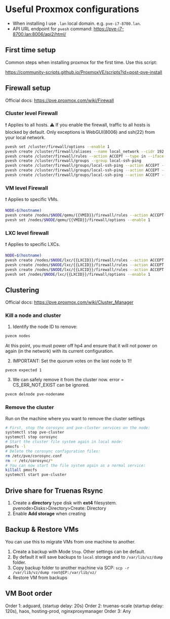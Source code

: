 # Useful Proxmox configurations

- When installing I use `.lan` local domain. e.g. `pve-i7-8700.lan`.
- API URL endpoint for `pvesh` command: https://pve-i7-8700.lan:8006/api2/html/

## First time setup

Common steps when installing proxmox for the first time. Use this script:

https://community-scripts.github.io/ProxmoxVE/scripts?id=post-pve-install


## Firewall setup

Official docs: https://pve.proxmox.com/wiki/Firewall

### Cluster level Firewall

❗  Applies to all hosts.
⚠️  If you enable the firewall, traffic to all hosts is blocked by default. Only exceptions is WebGUI(8006) and ssh(22) from your local network.

```bash
pvesh set /cluster/firewall/options --enable 1
pvesh create /cluster/firewall/aliases --name local_network --cidr 192.168.84.0/24
pvesh create /cluster/firewall/rules --action ACCEPT --type in --iface vmbr0 --source local_network --macro Ping --enable 1
pvesh create /cluster/firewall/groups --group local-ssh-ping
pvesh create /cluster/firewall/groups/local-ssh-ping --action ACCEPT --type in --source local_network --proto tcp --enable 1
pvesh create /cluster/firewall/groups/local-ssh-ping --action ACCEPT --type in --source local_network --macro Ping --enable 1
pvesh create /cluster/firewall/groups/local-ssh-ping --action ACCEPT --type in --source local_network --macro SSH --enable 1
```

### VM level Firewall

❗  Applies to specific VMs.

```bash
NODE=$(hostname)
pvesh create /nodes/$NODE/qemu/{{VMID}}/firewall/rules --action ACCEPT --type in --iface net0 --proto tcp --dport 8080 --enable 1
pvesh set /nodes/$NODE/qemu/{{VMID}}/firewall/options --enable 1
```

### LXC level firewall

❗  Applies to specific LXCs.

```bash
NODE=$(hostname)
pvesh create /nodes/$NODE/lxc/{{LXCID}}/firewall/rules --action ACCEPT --type in --iface net0 --proto tcp --source local_network --enable 1 # Enable access on local network
pvesh create /nodes/$NODE/lxc/{{LXCID}}/firewall/rules --action ACCEPT --type in --iface net0 --source local_network --macro SSH --enable 1 # Enable SSH
pvesh create /nodes/$NODE/lxc/{{LXCID}}/firewall/rules --action ACCEPT --type in --iface net0 --source local_network --macro Ping --enable 1 # # Enable Ping on local network
pvesh set /nodes/$NODE/lxc/{{LXCID}}/firewall/options --enable 1
```

## Clustering

Official docs: https://pve.proxmox.com/wiki/Cluster_Manager

### Kill a node and cluster

1. Identify the node ID to remove:

```bash
pvecm nodes
```
At this point, you must power off hp4 and ensure that it will not power on again (in the network) with its current configuration.

2. IMPORTANT: Set the quorum votes on the last node to 1!! 

```bash
pvecm expected 1
```


3. We can safely remove it from the cluster now. error = CS_ERR_NOT_EXIST can be ignored.

```bash
pvecm delnode pve-nodename
```

### Remove the cluster

Run on the machine where you want to remove the cluster settings

```bash
# First, stop the corosync and pve-cluster services on the node:
systemctl stop pve-cluster
systemctl stop corosync
# Start the cluster file system again in local mode:
pmxcfs -l
# Delete the corosync configuration files:
rm /etc/pve/corosync.conf
rm -r /etc/corosync/*
# You can now start the file system again as a normal service:
killall pmxcfs
systemctl start pve-cluster
```

## Drive share for Truenas Rsync

1. Create a **directory** type disk with **ext4** filesystem. pvenode>Disks>Directory>Create: Directory
2. Enable **Add storage** when creating

## Backup & Restore VMs

You can use this to migrate VMs from one machine to another.

1. Create a backup with Mode `Stop`. Other settings can be default.
2. By default it will save backups to `local` storage and to `/var/lib/vz/dump` folder.
3. Copy backup folder to another machine via SCP: `scp -r /var/lib/vz/dump root@IP:/var/lib/vz/`
4. Restore VM from backups

## VM Boot order

Order 1: adguard, (startup delay: 20s)
Order 2: truenas-scale (startup delay: 120s), haos, hosting-prod, nginxproxymanager
Order 3: Any

